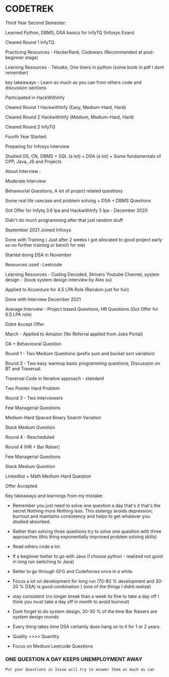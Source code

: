 # CODETREK


Third Year Second Semester:

Learned Python, DBMS, DSA basics for InfyTQ (Infosys Exam)

Cleared Round 1 InfyTQ

Practicing Resources - HackerRank, Codewars (Recommended at post-beginner stage)

Learning Resources - Telusko, One liners in python (some book in pdf I dont remember)

key takeaways - Learn as much as you can from others code and discussion sections


Participated in HackWithInfy 

Cleared Round 1 HackwithInfy  (Easy, Medium-Hard, Hard)   

Cleared Round 2 HackwithInfy  (Medium, Medium-Hard, Hard) 

Cleared Round 2 InfyTQ

Fourth Year Started:

Preparing for Infosys Interview

Studied OS, CN, DBMS + SQL (a lot) + DSA (a lot) + Some fundamentals of CPP, Java, JS and Projects

About Interview : 

Moderate Interview:

Behavourial Questions, A lot of project related questions

Some real life usecase and problem solving + DSA + DBMS Questions 

Got Offer for Infytq 3.6 lpa and HackwithInfy 5 lpa - December 2020


Didn't do much programming after that just random stuff

September 2021 Joined Infosys

Done with Training ( Just after 2 weeks I got allocated to good project early so no further training or bench for me)


Started doing DSA in November

Resources used : Leetcode

Learning Resources - Coding Decoded, Strivers Youtube Channel, system design - (book system design interview by Alex xu)

Applied to Accenture for 4.5 LPA Role (Random just for fun)

Done with Interview December 2021

Average Interview - Project based Questions, HR Questions (Got Offer for 6.5 LPA role)

Didnt Accept Offer

March - Applied to Amazon (No Referral applied from Jobs Portal)

OA + Behavioural Question

Round 1 - Two Medium Questions (prefix sum and  bucket sort variation) 

Round 2 - Two easy warmup basic programming questions, Discussion on BT and Traversal.

Traversal Code in Iterative approach - standard

Two Pointer Hard Problem

Round 3 - Two Interviewers

Few Managerial Questions

Medium-Hard Spaced Binary Search Variation

Stack Medium Question

Round 4 - Rescheduled

Round 4 (HR + Bar Raiser)

Few Managerial Questions

Stack Medium Question

Linkedlist + Math Medium-Hard Question

Offer Accepted


Key takeaways and learnings from my mistake:
- Remember you just need to solve one question a day that's it that's the secret.Nothing more Nothing less. This statergy avoids depression, burnout and maintains consistency and helps to get whatever you studied absorbed. 

- Rather than solving three questions try to solve one question with three approaches (this thing exponentially improved problem solving skills)

- Read others code a lot. 

- If a  beginner better to go with Java (I choose python - realized not good in long run switching to Java)

- Better to go through GFG and Codeforces once in a while. 

- Focus a lot on development for long run (70-80 % development and 30-20 % DSA) is good combination ) (one of the things I didnt realize)

- stay consistent (no longer break than a week its fine to take a day off I think you must take a day off in month to avoid burnout)

- Dont forget to do system design, 20-30 % of the time Bar Raisers are system design rounds

- Every thing takes time DSA certainly does hang on to it for 1 or 2 years

- Quality >>>> Quantity 

- Focus on Medium Leetcode Questions


### ONE QUESTION A DAY KEEPS UNEMPLOYMENT AWAY


```
Put your Questions in Issue will try to answer them as much as can
```
